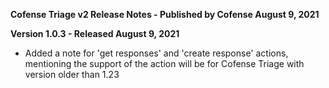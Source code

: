 **Cofense Triage v2 Release Notes - Published by Cofense August 9, 2021**


**Version 1.0.3 - Released August 9, 2021**

* Added a note for 'get responses' and 'create response' actions, mentioning the support of the action will be for Cofense Triage with version older than 1.23
